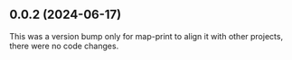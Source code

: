 ## 0.0.2 (2024-06-17)

This was a version bump only for map-print to align it with other projects, there were no code changes.
